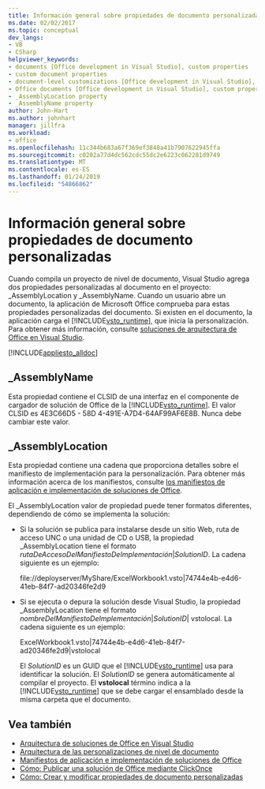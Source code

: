 ```yaml
---
title: Información general sobre propiedades de documento personalizadas
ms.date: 02/02/2017
ms.topic: conceptual
dev_langs:
- VB
- CSharp
helpviewer_keywords:
- documents [Office development in Visual Studio], custom properties
- custom document properties
- document-level customizations [Office development in Visual Studio], custom properties
- Office documents [Office development in Visual Studio], custom properties
- _AssemblyLocation property
- _AssemblyName property
author: John-Hart
ms.author: johnhart
manager: jillfra
ms.workload:
- office
ms.openlocfilehash: 11c344b683a67f369ef3848a41b7907622945ffa
ms.sourcegitcommit: c0202a77d4dc562cdc55dc2e6223c062281d9749
ms.translationtype: MT
ms.contentlocale: es-ES
ms.lasthandoff: 01/24/2019
ms.locfileid: "54866862"
---
```

# <a name="custom-document-properties-overview"></a>Información general sobre propiedades de documento personalizadas

Cuando compila un proyecto de nivel de documento, Visual Studio agrega dos propiedades personalizadas al documento en el proyecto: \_AssemblyLocation y \_AssemblyName. Cuando un usuario abre un documento, la aplicación de Microsoft Office comprueba para estas propiedades personalizadas del documento. Si existen en el documento, la aplicación carga el [!INCLUDE[vsto_runtime](../vsto/includes/vsto-runtime-md.md)], que inicia la personalización. Para obtener más información, consulte [soluciones de arquitectura de Office en Visual Studio](../vsto/architecture-of-office-solutions-in-visual-studio.md).

 [!INCLUDE[appliesto_alldoc](../vsto/includes/appliesto-alldoc-md.md)]

## <a name="assemblyname"></a>\_AssemblyName

Esta propiedad contiene el CLSID de una interfaz en el componente de cargador de solución de Office de la [!INCLUDE[vsto_runtime](../vsto/includes/vsto-runtime-md.md)]. El valor CLSID es 4E3C66D5 - 58D 4-491E-A7D4-64AF99AF6E8B. Nunca debe cambiar este valor.

## <a name="assemblylocation"></a>\_AssemblyLocation

Esta propiedad contiene una cadena que proporciona detalles sobre el manifiesto de implementación para la personalización. Para obtener más información acerca de los manifiestos, consulte [los manifiestos de aplicación e implementación de soluciones de Office](../vsto/application-and-deployment-manifests-in-office-solutions.md).

 El \_AssemblyLocation valor de propiedad puede tener formatos diferentes, dependiendo de cómo se implementa la solución:

- Si la solución se publica para instalarse desde un sitio Web, ruta de acceso UNC o una unidad de CD o USB, la propiedad _AssemblyLocation tiene el formato *rutaDeAccesoDelManifiestoDeImplementación*|*SolutionID*. La cadena siguiente es un ejemplo:

     file://deployserver/MyShare/ExcelWorkbook1.vsto|74744e4b-e4d6-41eb-84f7-ad20346fe2d9

- Si se ejecuta o depura la solución desde Visual Studio, la propiedad _AssemblyLocation tiene el formato *nombreDelManifiestoDeImplementación*|*SolutionID*| vstolocal. La cadena siguiente es un ejemplo:

     ExcelWorkbook1.vsto|74744e4b-e4d6-41eb-84f7-ad20346fe2d9|vstolocal

  El *SolutionID* es un GUID que el [!INCLUDE[vsto_runtime](../vsto/includes/vsto-runtime-md.md)] usa para identificar la solución. El *SolutionID* se genera automáticamente al compilar el proyecto. El **vstolocal** término indica a la [!INCLUDE[vsto_runtime](../vsto/includes/vsto-runtime-md.md)] que se debe cargar el ensamblado desde la misma carpeta que el documento.

## <a name="see-also"></a>Vea también

- [Arquitectura de soluciones de Office en Visual Studio](../vsto/architecture-of-office-solutions-in-visual-studio.md)
- [Arquitectura de las personalizaciones de nivel de documento](../vsto/architecture-of-document-level-customizations.md)
- [Manifiestos de aplicación e implementación de soluciones de Office](../vsto/application-and-deployment-manifests-in-office-solutions.md)
- [Cómo: Publicar una solución de Office mediante ClickOnce](https://msdn.microsoft.com/2b6c247e-bc04-4ce4-bb64-c4e79bb3d5b8)
- [Cómo: Crear y modificar propiedades de documento personalizadas](../vsto/how-to-create-and-modify-custom-document-properties.md)
